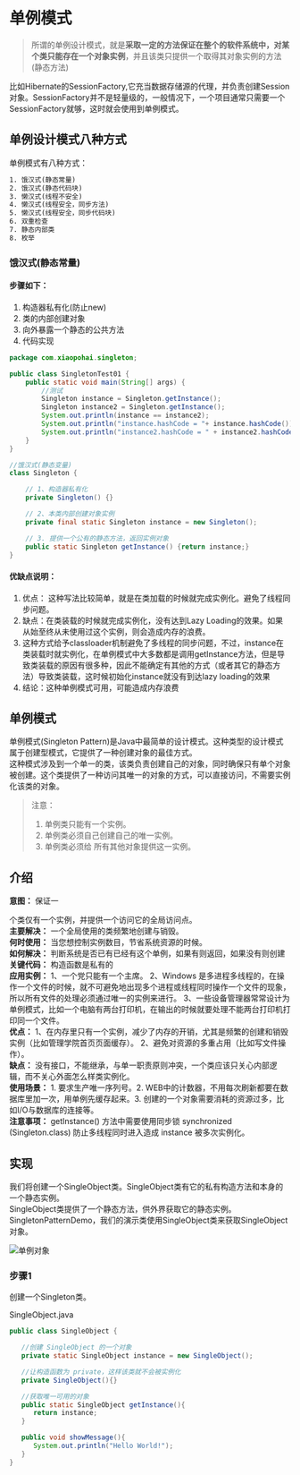 # 单例模式

> 所谓的单例设计模式，就是**采取一定的方法保证在整个的软件系统中，对某个类只能存在一个对象实例**，并且该类只提供一个取得其对象实例的方法(静态方法)

比如Hibernate的SessionFactory,它充当数据存储源的代理，并负责创建Session对象。SessionFactory并不是轻量级的，一般情况下，一个项目通常只需要一个SessionFactory就够，这时就会使用到单例模式。  

## 单例设计模式八种方式

单例模式有八种方式：  

``` xml
1. 饿汉式(静态常量)
2. 饿汉式(静态代码块)
3. 懒汉式(线程不安全)
4. 懒汉式(线程安全，同步方法)
5. 懒汉式(线程安全，同步代码块)
6. 双重检查
7. 静态内部类
8. 枚举
```

### 饿汉式(静态常量)

#### 步骤如下：  

1. 构造器私有化(防止new)
2. 类的内部创建对象
3. 向外暴露一个静态的公共方法
4. 代码实现

``` java
package com.xiaopohai.singleton;

public class SingletonTest01 {
    public static void main(String[] args) {
        //测试
        Singleton instance = Singleton.getInstance();
        Singleton instance2 = Singleton.getInstance();
        System.out.println(instance == instance2);
        System.out.println("instance.hashCode = "+ instance.hashCode());
        System.out.println("instance2.hashCode = " + instance2.hashCode());
    }
}

//饿汉式(静态变量)
class Singleton {

    // 1、构造器私有化
    private Singleton() {}

    // 2、本类内部创建对象实例
    private final static Singleton instance = new Singleton();

    // 3. 提供一个公有的静态方法，返回实例对象
    public static Singleton getInstance() {return instance;}
}
```

#### 优缺点说明： 

1. 优点： 这种写法比较简单，就是在类加载的时候就完成实例化。避免了线程同步问题。  
2. 缺点：在类装载的时候就完成实例化，没有达到Lazy Loading的效果。如果从始至终从未使用过这个实例，则会造成内存的浪费。  
3. 这种方式给予classloader机制避免了多线程的同步问题，不过，instance在类装载时就实例化，在单例模式中大多数都是调用getInstance方法，但是导致类装载的原因有很多种，因此不能确定有其他的方式（或者其它的静态方法）导致类装载，这时候初始化instance就没有到达lazy loading的效果
4. 结论：这种单例模式可用，可能造成内存浪费





## 单例模式  

单例模式(Singleton Pattern)是Java中最简单的设计模式。这种类型的设计模式属于创建型模式，它提供了一种创建对象的最佳方式。  
这种模式涉及到一个单一的类，该类负责创建自己的对象，同时确保只有单个对象被创建。这个类提供了一种访问其唯一的对象的方式，可以直接访问，不需要实例化该类的对象。  

> 注意：  
>
> 1. 单例类只能有一个实例。  
> 2. 单例类必须自己创建自己的唯一实例。  
> 3. 单例类必须给 所有其他对象提供这一实例。   



## 介绍

**意图：** 保证一



个类仅有一个实例，并提供一个访问它的全局访问点。  
**主要解决：** 一个全局使用的类频繁地创建与销毁。  
**何时使用：** 当您想控制实例数目，节省系统资源的时候。  
**如何解决：** 判断系统是否已有已经有这个单例，如果有则返回，如果没有则创建  
**关键代码：** 构造函数是私有的   
**应用实例：** 1、一个党只能有一个主席。 2、Windows 是多进程多线程的，在操作一个文件的时候，就不可避免地出现多个进程或线程同时操作一个文件的现象，所以所有文件的处理必须通过唯一的实例来进行。 3、一些设备管理器常常设计为单例模式，比如一个电脑有两台打印机，在输出的时候就要处理不能两台打印机打印同一个文件。  
**优点：** 1、在内存里只有一个实例，减少了内存的开销，尤其是频繁的创建和销毁实例（比如管理学院首页页面缓存）。 2、避免对资源的多重占用（比如写文件操作）。  
**缺点：** 没有接口，不能继承，与单一职责原则冲突，一个类应该只关心内部逻辑，而不关心外面怎么样类实例化。  
**使用场景：** 1. 要求生产唯一序列号。2. WEB中的计数器，不用每次刷新都要在数据库里加一次，用单例先缓存起来。3. 创建的一个对象需要消耗的资源过多，比如I/O与数据库的连接等。  
**注意事项：**  getInstance() 方法中需要使用同步锁 synchronized (Singleton.class) 防止多线程同时进入造成 instance 被多次实例化。  

## 实现  

我们将创建一个SingleObject类。SingleObject类有它的私有构造方法和本身的一个静态实例。  
SingleObject类提供了一个静态方法，供外界获取它的静态实例。  
SingletonPatternDemo，我们的演示类使用SingleObject类来获取SingleObject对象。 

![单例对象](http://ww1.sinaimg.cn/large/bc370e19ly1g7jzmjpzhuj208x0b53yl.jpg)

### 步骤1  

创建一个Singleton类。  

SingleObject.java

``` java
public class SingleObject {

   //创建 SingleObject 的一个对象
   private static SingleObject instance = new SingleObject();

   //让构造函数为 private，这样该类就不会被实例化
   private SingleObject(){}

   //获取唯一可用的对象
   public static SingleObject getInstance(){
      return instance;
   }

   public void showMessage(){
      System.out.println("Hello World!");
   }
}
```

